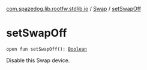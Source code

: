 [com.spazedog.lib.rootfw.stdlib.io](../index.md) / [Swap](index.md) / [setSwapOff](.)

# setSwapOff

`open fun setSwapOff(): `[`Boolean`](https://kotlinlang.org/api/latest/jvm/stdlib/kotlin/-boolean/index.html)

Disable this Swap device.

